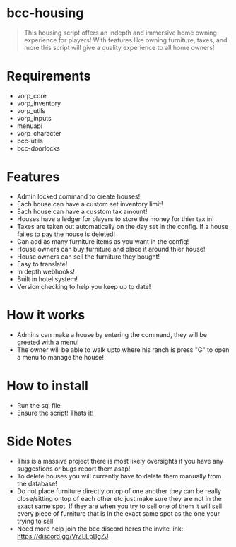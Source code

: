 # bcc-housing

> This housing script offers an indepth and immersive home owning experience for players! With features like owning furniture, taxes, and more this script will give a quality experience to all home owners!

# Requirements
- vorp_core
- vorp_inventory
- vorp_utils
- vorp_inputs
- menuapi
- vorp_character
- bcc-utils
- bcc-doorlocks

# Features
- Admin locked command to create houses!
- Each house can have a custom set inventory limit!
- Each house can have a cusstom tax amount!
- Houses have a ledger for players to store the money for thier tax in!
- Taxes are taken out automatically on the day set in the config. If a house failes to pay the house is deleted!
- Can add as many furniture items as you want in the config!
- House owners can buy furniture and place it around thier house!
- House owners can sell the furniture they bought!
- Easy to translate!
- In depth webhooks!
- Built in hotel system!
- Version checking to help you keep up to date!

# How it works
- Admins can make a house by entering the command, they will be greeted with a menu!
- The owner will be able to walk upto where his ranch is press "G" to open a menu to manage the house!

# How to install
- Run the sql file
- Ensure the script! Thats it!

# Side Notes
- This is a massive project there is most likely oversights if you have any suggestions or bugs report them asap!
- To delete houses you will currently have to delete them manually from the database!
- Do not place furniture directly ontop of one another they can be really close/sitting ontop of each other etc just make sure they are not in the exact same spot. If they are when you try to sell one of them it will sell every piece of furniture that is in the exact same spot as the one your trying to sell
- Need more help join the bcc discord heres the invite link: https://discord.gg/VrZEEpBgZJ